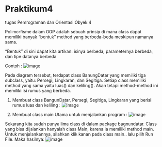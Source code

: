 # Praktikum4
tugas Pemrograman dan Orientasi Obyek 4

Polimorfisme dalam OOP adalah sebuah prinsip di mana class dapat memiliki banyak “bentuk” method yang berbeda-beda meskipun namanya sama.

“Bentuk” di sini dapat kita artikan: isinya berbeda, parameternya berbeda, dan tipe datanya berbeda

Contoh :
![image](https://user-images.githubusercontent.com/92707545/201054868-cbbf4054-f683-45dd-bd60-8b0f1c454e92.png)

Pada diagram tersebut, terdapat class BanungDatar yang memiliki tiga subclass, yaitu: Persegi, Lingkaran, dan Segitiga.
Setiap class memiliki method yang sama yaitu luas() dan keliling(). Akan tetapi method-method ini memiliki isi rumus yang berbeda.

1. Membuat class BangunDatar, Persegi, Segitiga, Lingkaran yang berisi rumus luas dan keliling :
![image](https://user-images.githubusercontent.com/92707545/201055532-23a0c6e3-2192-4696-8f3a-d0db7e32a82b.png)

2. Membuat class main Utama untuk menjalankan program :
![image](https://user-images.githubusercontent.com/92707545/201055827-7ce8b0ca-a459-4927-838a-3244946fbc01.png)

Sekarang kita sudah punya lima class di dalam package bagnundatar.
Class yang bisa dijalankan hanyalah class Main, karena ia memiliki method main.
Untuk menjalankannya, silahkan klik kanan pada class main.. lalu pilih Run File.
Maka hasilnya:
![image](https://user-images.githubusercontent.com/92707545/201056345-650ff1d1-cc93-4cb7-a71b-886c9039dc94.png)
